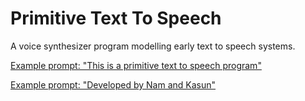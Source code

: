 # Primitive Text To Speech
 A voice synthesizer program modelling early text to speech systems.

[Example prompt: "This is a primitive text to speech program"](https://github.com/Nam-H-Pham/Primitive-Text-To-Speech/raw/main/Examples/This%20is%20a%20primitive%20text%20to%20speech%20program.wav)

[Example prompt: "Developed by Nam and Kasun"](https://github.com/Nam-H-Pham/Primitive-Text-To-Speech/raw/main/Examples/Developed%20by%20Nam%20and%20Kasun.wav)
